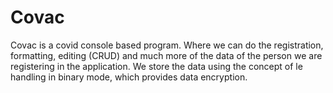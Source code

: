 # Covac
Covac is a covid console based program. Where we can do the registration, formatting, editing (CRUD) and much more of the data of the person we are registering in the application. We store the data using the concept of le handling in binary mode, which provides data encryption.
